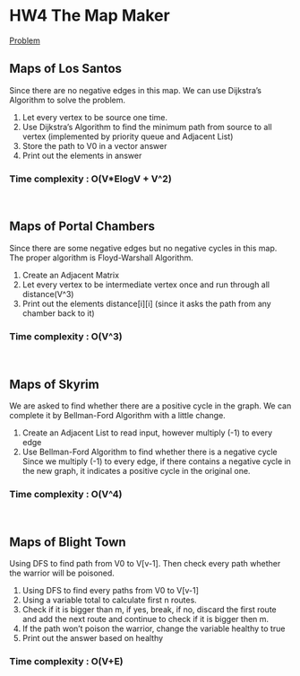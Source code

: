 # HW4 The Map Maker
[Problem](Problem.md)
## Maps of Los Santos

Since there are no negative edges in this map.
We can use Dijkstra’s Algorithm to solve the problem.
1. Let every vertex to be source one time.
2. Use Dijkstra’s Algorithm to find the minimum path from source to all vertex
(implemented by priority queue and Adjacent List)
3. Store the path to V0 in a vector answer
4. Print out the elements in answer

### Time complexity : O(V*ElogV + V^2)

<br>

## Maps of Portal Chambers
Since there are some negative edges but no negative cycles in this map.
The proper algorithm is Floyd-Warshall Algorithm.
1. Create an Adjacent Matrix
2. Let every vertex to be intermediate vertex once and run through all distance(V^3)
3. Print out the elements distance[i][i] (since it asks the path from any chamber back to it)

### Time complexity : O(V^3)

<br>

## Maps of Skyrim
We are asked to find whether there are a positive cycle in the graph.
We can complete it by Bellman-Ford Algorithm with a little change.
1. Create an Adjacent List to read input, however multiply (-1) to every edge
2. Use Bellman-Ford Algorithm to find whether there is a negative cycle
Since we multiply (-1) to every edge, if there contains a negative cycle in the new graph, it
indicates a positive cycle in the original one.

### Time complexity : O(V^4)

<br>

## Maps of Blight Town
Using DFS to find path from V0 to V[v-1].
Then check every path whether the warrior will be poisoned.
1. Using DFS to find every paths from V0 to V[v-1]
2. Using a variable total to calculate first n routes.
3. Check if it is bigger than m, if yes, break, if no, discard the first route and add the next route
and continue to check if it is bigger then m.
4. If the path won’t poison the warrior, change the variable healthy to true
5. Print out the answer based on healthy<br>


### Time complexity : O(V+E)